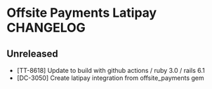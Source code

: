 # Offsite Payments Latipay CHANGELOG

## Unreleased

- [TT-8618] Update to build with github actions / ruby 3.0 / rails 6.1
- [DC-3050] Create latipay integration from offsite_payments gem
